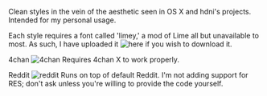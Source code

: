 Clean styles in the vein of the aesthetic seen in OS X and hdni's projects. Intended for my personal usage.

Each style requires a font called 'limey,' a mod of Lime all but unavailable to most. As such, I have uploaded it ![here](https://mega.co.nz/#!KZ8BlKgL!CWajFS6d7q6maIpBNqHhIQDsxEcIF-IA3r7qpl02XfI) if you wish to download it.

4chan
![4chan](http://goput.it/2be.png)
Requires 4chan X to work properly.


Reddit
![reddit](http://goput.it/pr4.png)
Runs on top of default Reddit. I'm not adding support for RES; don't ask unless you're willing to provide the code yourself.
